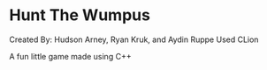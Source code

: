 # Hunt The Wumpus

Created By: Hudson Arney, Ryan Kruk, and Aydin Ruppe
Used CLion

A fun little game made using C++
